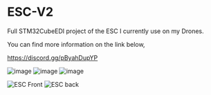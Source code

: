 # ESC-V2
Full STM32CubeEDI project of the ESC I currently use on my Drones.

You can find more information on the link below,


https://discord.gg/pByahDupYP

![image](https://cdn.discordapp.com/attachments/1066083280308404344/1140803933107929151/93A70E43-7BA1-49BC-A37B-BBA931728A13.jpg)
![image](https://cdn.discordapp.com/attachments/1066083280308404344/1140532718191525938/BA7B2CEE-2301-44EB-997F-8B13DB4D5C3C.jpg)
![image](https://github.com/guser210/ESC-V2/assets/6046585/781d6b8e-5619-4d25-af24-7355e7edcf27)

![ESC Front](https://github.com/guser210/ESC-V2/assets/6046585/0a57a7bc-3b0d-4569-b760-84f927f793ba)
![ESC back](https://github.com/guser210/ESC-V2/assets/6046585/e1468b1b-e189-43b7-9d42-315512028756)

